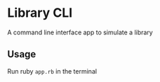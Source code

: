 # Library CLI
A command line interface app to simulate a library

## Usage
Run ruby `app.rb` in the terminal
